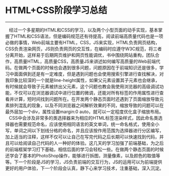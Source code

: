 ﻿# HTML+CSS阶段学习总结



---
    


&nbsp;&nbsp;&nbsp;经过一个多星期的HTML和CSS的学习，以及两个小型页面的动手实现，基本掌握了HTML和CSS语法，但是编码规范还有待提高，阅读前端高质量代码也是一项必做的事情，Web前端主要有HTML，CSS，JS来实现，HTML负责网页结构，CSS负责渲染网页，JS则负责网页的交互性，在编码时应遵守W3C规范，将三者分离开始，这样易于后期网页维护和网页性能调优，书中围绕网站重构，团队合作，高质量HTML，高质量CSS，高质量JS来讲述如何编写高质量的Web前端代码。在做两个页面的时候也会遇到很多问题，问题原因在于前端知识还是很多，学习中面面俱到还是有一定难度，但是遇到问题也会使用搜索引擎进行查找解决，对我印象比较深的一个就是line-height属性，如果父元素设置其子元素也会继承，有时候就会导致子元素被挤出父元素，这个问题也教会我使用浏览器的高级调试功能，不仅可以在浏览器调试中进行位置的微调，还能对所有标签的作用属性进行查看并计算，短时间找到问题所在。在开发两个静态页面时还遇到了页面缩放导致元素排列混乱的现象，以及不同浏览器之间解析效果的不同，缩放导致的问题可以在最外层加一个div，属性设置margin:0 auto，就可以一定程度优化盒子缩放布局。
&nbsp;&nbsp;&nbsp;CSS中会涉及非常多的类选择器来为相应的HTML标签渲染样式，因此命名类选择器也需要规范命名，应该使用相同语言的英文单词，统一命名格式，使用全小写，单词之间以下划线分格的命名，并且应该按作用范围为选择器进行分区编写，加上适当的注释，这样不仅可以让自己在写完代码之后长期可以快速找到代码，并且可以给阅读自己代码的人一种好的体验。这几天的学习加强了前端基础，为之后的前端框架学习打下基础，相信后面的学习会轻松一些。在做两个静态页面的时候还学会了基本的PhotoShop操作，能够进行拆图，测量像素，以及颜色的取值等等。下一个阶段是JS的学习，JS负责前端的交互行为，JS的运用可以为前端提供更好的用户体验，下一个阶段会认真，静下心来学习技术，注重基础，深入沉淀。